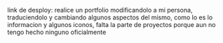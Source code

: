 link de desploy:
realice un portfolio modificandolo a mi persona, traduciendolo y cambiando algunos aspectos del mismo, como lo es lo informacion y algunos iconos, falta la parte de proyectos porque aun no tengo hecho ninguno oficialmente
